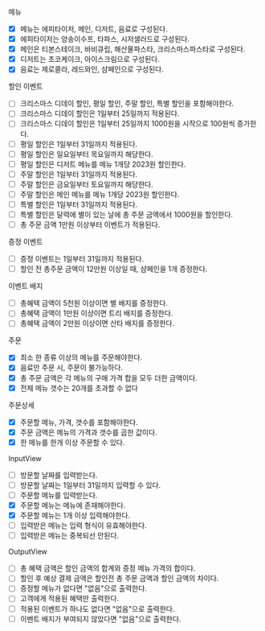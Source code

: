 메뉴
- [x] 메뉴는 에피타이저, 메인, 디저트, 음료로 구성된다.
- [x] 에피타이저는 양송이수프, 타파스, 시저샐러드로 구성된다.
- [x] 메인은 티본스테이크, 바비큐립, 해산물파스타, 크리스마스파스타로 구성된다.
- [x] 디저트는 초코케이크, 아이스크림으로 구성된다.
- [x] 음료는 제로콜라, 레드와인, 샴페인으로 구성된다.

할인 이벤트
- [ ] 크리스마스 디데이 할인, 평일 할인, 주말 할인, 특별 할인을 포함해야한다.
- [ ] 크리스마스 디데이 할인은 1일부터 25일까지 적용된다.
- [ ] 크리스마스 디데이 할인은 1일부터 25일까지 1000원을 시작으로 100원씩 증가한다.
- [ ] 평일 할인은 1일부터 31일까지 적용된다.
- [ ] 평일 할인은 일요일부터 목요일까지 해당한다.
- [ ] 평일 할인은 디저트 메뉴를 메뉴 1개당 2023원 할인한다.
- [ ] 주말 할인은 1일부터 31일까지 적용된다.
- [ ] 주말 할인은 금요일부터 토요일까지 해당한다.
- [ ] 주말 할인은 메인 메뉴를 메뉴 1개당 2023원 할인한다.
- [ ] 특별 할인은 1일부터 31일까지 적용된다.
- [ ] 특별 할인은 달력에 별이 있는 날에 총 주문 금액에서 1000원을 할인한다.
- [ ] 총 주문 금액 1만원 이상부터 이벤트가 적용된다.

증정 이벤트
- [ ] 증정 이벤트는 1일부터 31일까지 적용된다.
- [ ] 할인 전 총주문 금액이 12만원 이상일 때, 샴페인을 1개 증정한다.

이벤트 배지
- [ ] 총혜택 금액이 5천원 이상이면 별 배지를 증정한다.
- [ ] 총혜택 금액이 1만원 이상이면 트리 배지를 증정한다.
- [ ] 총혜택 금액이 2만원 이상이면 산타 배지를 증정한다.

주문
- [x] 최소 한 종류 이상의 메뉴를 주문해야한다.
- [x] 음료만 주문 시, 주문이 불가능하다.
- [x] 총 주문 금액은 각 메뉴의 구매 가격 합을 모두 더한 금액이다.
- [x] 전체 메뉴 갯수는 20개를 초과할 수 없다

주문상세
- [x] 주문할 메뉴, 가격, 갯수를 포함해야한다.
- [x] 주문 금액은 메뉴의 가격과 갯수를 곱한 값이다.
- [x] 한 메뉴를 한개 이상 주문할 수 있다.

InputView
- [ ] 방문할 날짜를 입력받는다.
- [ ] 방문할 날짜는 1일부터 31일까지 입력할 수 있다.
- [ ] 주문할 메뉴를 입력받는다.
- [x] 주문할 메뉴는 메뉴에 존재해야한다.
- [x] 주문할 메뉴는 1개 이상 입력해야한다.
- [ ] 입력받은 메뉴는 입력 형식이 유효해야한다.
- [ ] 입력받은 메뉴는 중복되선 안된다.

OutputView
- [ ] 총 혜택 금액은 할인 금액의 합계와 증정 메뉴 가격의 합이다.
- [ ] 할인 후 예상 결제 금액은 할인전 총 주문 금액과 할인 금액의 차이다.
- [ ] 증정할 메뉴가 없다면 "없음"으로 출력한다.
- [ ] 고객에게 적용된 혜택만 출력한다.
- [ ] 적용된 이벤트가 하나도 없다면 "없음"으로 출력한다.
- [ ] 이벤트 배지가 부여되지 않았다면 "없음"으로 출력한다.
